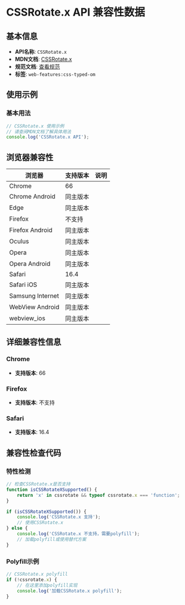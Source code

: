 # CSSRotate.x API 兼容性数据

## 基本信息

- **API名称**: `CSSRotate.x`
- **MDN文档**: [CSSRotate.x](https://developer.mozilla.org/docs/Web/API/CSSRotate/x)
- **规范文档**: [查看规范](https://drafts.css-houdini.org/css-typed-om/#dom-cssrotate-x)
- **标签**: `web-features:css-typed-om`

## 使用示例

### 基本用法

```javascript
// CSSRotate.x 使用示例
// 请查阅MDN文档了解具体用法
console.log('CSSRotate.x API');
```

## 浏览器兼容性

| 浏览器 | 支持版本 | 说明 |
|--------|----------|------|
| Chrome | 66 |  |
| Chrome Android | 同主版本 |  |
| Edge | 同主版本 |  |
| Firefox | 不支持 |  |
| Firefox Android | 同主版本 |  |
| Oculus | 同主版本 |  |
| Opera | 同主版本 |  |
| Opera Android | 同主版本 |  |
| Safari | 16.4 |  |
| Safari iOS | 同主版本 |  |
| Samsung Internet | 同主版本 |  |
| WebView Android | 同主版本 |  |
| webview_ios | 同主版本 |  |

## 详细兼容性信息

### Chrome

- **支持版本**: 66

### Firefox

- **支持版本**: 不支持

### Safari

- **支持版本**: 16.4

## 兼容性检查代码

### 特性检测

```javascript
// 检查CSSRotate.x是否支持
function isCSSRotateXSupported() {
    return 'x' in cssrotate && typeof cssrotate.x === 'function';
}

if (isCSSRotateXSupported()) {
    console.log('CSSRotate.x 支持');
    // 使用CSSRotate.x
} else {
    console.log('CSSRotate.x 不支持，需要polyfill');
    // 加载polyfill或使用替代方案
}
```

### Polyfill示例

```javascript
// CSSRotate.x polyfill
if (!cssrotate.x) {
    // 在这里添加polyfill实现
    console.log('加载CSSRotate.x polyfill');
}
```

